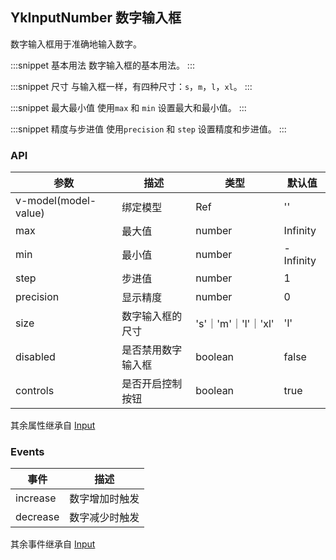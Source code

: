 ## YkInputNumber 数字输入框

数字输入框用于准确地输入数字。

:::snippet
基本用法
数字输入框的基本用法。
<InputNumberPrimary/>
:::

:::snippet
尺寸
与输入框一样，有四种尺寸：`s`，`m`，`l`，`xl`。
<InputNumberSize/>
:::

:::snippet
最大最小值
使用`max` 和 `min` 设置最大和最小值。
<InputNumberLimit/>
:::

:::snippet
精度与步进值
使用`precision` 和 `step` 设置精度和步进值。
<InputNumberPre/>
:::

### API

| 参数                 | 描述               | 类型                | 默认值    |
| -------------------- | ------------------ | ------------------- | --------- |
| v-model(model-value) | 绑定模型           | Ref                 | ''        |
| max                  | 最大值             | number              | Infinity  |
| min                  | 最小值             | number              | -Infinity |
| step                 | 步进值             | number              | 1         |
| precision            | 显示精度           | number              | 0         |
| size                 | 数字输入框的尺寸   | 's'｜'m'｜'l'｜'xl' | 'l'       |
| disabled             | 是否禁用数字输入框 | boolean             | false     |
| controls             | 是否开启控制按钮   | boolean             | true      |

其余属性继承自 [Input](/module/input#Input)

### Events

| 事件     | 描述           |
| -------- | -------------- |
| increase | 数字增加时触发 |
| decrease | 数字减少时触发 |

其余事件继承自 [Input](/module/input#Input)
